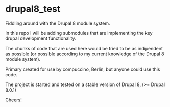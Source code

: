 # drupal8_test
Fiddling around with the Drupal 8 module system.

In this repo I will be adding submodules that are implementing the key drupal development functionality.

The chunks of code that are used here would be tried to be as indipendent as possible (or possible according to my current knowledge of the Drupal 8 module system).

Primary created for use by compuccino, Berlin, but anyone could use this code.

The project is started and tested on a stable version of Drupal 8, (>= Drupal 8.0.1)

Cheers!
